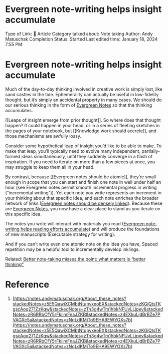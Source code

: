 # Evergreen note-writing helps insight accumulate

Type of Link: 📝 Article
Category talked about: Note taking
Author: Andy Matuschak
Completion Status: Started
Last edited time: January 18, 2024 7:55 PM

# Evergreen note-writing helps insight accumulate

Much of the day-to-day thinking involved in creative work is simply lost, like sand castles in the tide. Ephemerality can actually be useful in low-fidelity thought, but it’s simply an accidental property in many cases. We should do our serious thinking in the form of [Evergreen Notes](Evergreen%20Notes%208b05f5bf420f4caaad50f6fea2828638.md) so that the thinking accumulates.

[[Leaps of insight emerge from prior thought]]. So where does that thought happen? It could happen in your head, or in a series of fleeting sketches in the pages of your notebook, but [[Knowledge work should accrete]], and those mechanisms are awfully lossy.

Consider some hypothetical leap of insight you’d like to be able to make. To make that leap, you’ll typically need to evolve many independent, partially-formed ideas simultaneously, until they suddenly converge in a flash of inspiration. If you need to iterate on more than a few pieces at once, you may struggle to keep them all in your head.

By contrast, because [[Evergreen notes should be atomic]], they’re small enough in scope that you can start and finish one note in well under half an hour (see Evergreen notes permit smooth incremental progress in writing (“incremental writing”)). Yet each note you write represents an increment in your thinking about that specific idea, and each note enriches the broader network of links ([Evergreen notes should be densely linked](Evergreen%20notes%20should%20be%20densely%20linked.md)). Because these are [Evergreen Notes](Evergreen%20Notes%208b05f5bf420f4caaad50f6fea2828638.md), you now have a clear place to stand as you iterate on this specific idea.

The notes you write will interact with materials you read ([Evergreen note-writing helps reading efforts accumulate](Evergreen%20note-writing%20helps%20reading%20efforts%20accum.md)) and will produce the foundations of new manuscripts (Executable strategy for writing).

And if you can’t write even one atomic note on the idea you have, Spaced repetition may be a helpful tool to incrementally develop inklings.

Related: [Better note-taking misses the point; what matters is “better thinking”](Better%20note-taking%20misses%20the%20point;%20what%20matters%20is%20“better%20thinking”.md) 

# Reference

1. [https://notes.andymatuschak.org/About_these_notes?stackedNotes=z5E5QawiXCMbtNtupvxeoEX&stackedNotes=zKGjQtsTKgscAoq271ZzKqw&stackedNotes=zTn3g4wTm1hbkNFUvLLjpev&stackedNotes=zR6RRbCfY5rFkiimFnaJZKB&stackedNotes=z4EXkuLjdBrBZe7PVAGXc5a&stackedNotes=zNqLdKMiTo9EHA9EWYGXs7b](https://notes.andymatuschak.org/About_these_notes?stackedNotes=z5E5QawiXCMbtNtupvxeoEX&stackedNotes=zKGjQtsTKgscAoq271ZzKqw&stackedNotes=zTn3g4wTm1hbkNFUvLLjpev&stackedNotes=zR6RRbCfY5rFkiimFnaJZKB&stackedNotes=z4EXkuLjdBrBZe7PVAGXc5a&stackedNotes=zNqLdKMiTo9EHA9EWYGXs7b)